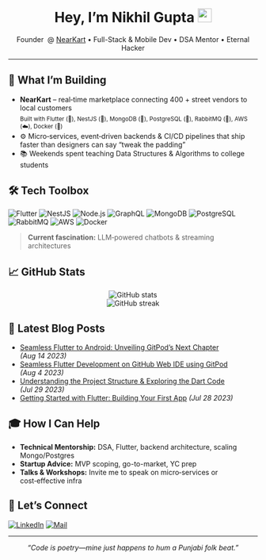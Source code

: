 <!-- Profile README for github.com/guptan404 -->
<h1 align="center">
  Hey, I’m Nikhil Gupta <img src="https://media.giphy.com/media/hvRJCLFzcasrR4ia7z/giphy.gif" width="28"/>
</h1>

<p align="center">
  Founder &nbsp;@&nbsp;<a href="https://nearkart.in">NearKart</a> • Full-Stack&nbsp;& Mobile Dev • DSA Mentor • Eternal Hacker
</p>

---

## 🚀 What I’m Building
- **NearKart** – real‑time marketplace connecting 400 + street vendors to local customers  
  <sub>Built with Flutter (📱), NestJS (🚀), MongoDB (🍃), PostgreSQL (🐘), RabbitMQ (📨), AWS (☁️), Docker (🐳)</sub>
- ⚙️ Micro‑services, event‑driven backends & CI/CD pipelines that ship faster than designers can say “tweak the padding”
- 📚 Weekends spent teaching Data Structures & Algorithms to college students

## 🛠️ Tech Toolbox
![Flutter](https://img.shields.io/badge/-Flutter-02569B?style=flat&logo=flutter&logoColor=white)
![NestJS](https://img.shields.io/badge/-NestJS-e0234e?style=flat&logo=nestjs&logoColor=white)
![Node.js](https://img.shields.io/badge/-Node.js-339933?style=flat&logo=node.js&logoColor=white)
![GraphQL](https://img.shields.io/badge/-GraphQL-e10098?style=flat&logo=graphql&logoColor=white)
![MongoDB](https://img.shields.io/badge/-MongoDB-47A248?style=flat&logo=mongodb&logoColor=white)
![PostgreSQL](https://img.shields.io/badge/-PostgreSQL-4169E1?style=flat&logo=postgresql&logoColor=white)
![RabbitMQ](https://img.shields.io/badge/-RabbitMQ-FF6600?style=flat&logo=rabbitmq&logoColor=white)
![AWS](https://img.shields.io/badge/-AWS-232F3E?style=flat&logo=amazonaws&logoColor=white)
![Docker](https://img.shields.io/badge/-Docker-2496ED?style=flat&logo=docker&logoColor=white)

> **Current fascination:** LLM‑powered chatbots & streaming architectures

## 📈 GitHub Stats
<p align="center">
  <img src="https://github-readme-stats.vercel.app/api?username=guptan404&show_icons=true&hide_border=true&count_private=true" alt="GitHub stats">
  <br>
  <img src="https://streak-stats.demolab.com?user=guptan404&hide_border=true" alt="GitHub streak">
</p>

## 📝 Latest Blog Posts
<!-- BLOG-POST-LIST:START -->
- [Seamless Flutter to Android: Unveiling GitPod’s Next Chapter](https://medium.com/@guptan404/seamless-flutter-to-android-unveiling-gitpods-next-chapter-ccb22d37a040) _(Aug 14 2023)_
- [Seamless Flutter Development on GitHub Web IDE using GitPod](https://medium.com/@guptan404/seamless-flutter-development-on-github-web-ide-using-gitpod-61bb5d317637) _(Aug 4 2023)_
- [Understanding the Project Structure & Exploring the Dart Code](https://medium.com/@guptan404/understanding-the-project-structure-and-exploring-the-dart-code-getting-started-with-flutter-a793a7d3a4fd) _(Jul 29 2023)_
- [Getting Started with Flutter: Building Your First App](https://medium.com/@guptan404/getting-started-with-flutter-building-your-first-app-introduction-6e64f41e26e6) _(Jul 28 2023)_
<!-- BLOG-POST-LIST:END -->

## 🎓 How I Can Help
- **Technical Mentorship:** DSA, Flutter, backend architecture, scaling Mongo/Postgres
- **Startup Advice:** MVP scoping, go-to-market, YC prep
- **Talks & Workshops:** Invite me to speak on micro‑services or cost‑effective infra

## 🤝 Let’s Connect
[![LinkedIn](https://img.shields.io/badge/-LinkedIn-0A66C2?style=for-the-badge&logo=linkedin&logoColor=white)](https://www.linkedin.com/in/guptan404/)
[![Mail](https://img.shields.io/badge/-Email-D14836?style=for-the-badge&logo=gmail&logoColor=white)](mailto:guptan404@gmail.com)

---

<p align="center">
  <i>“Code is poetry—mine just happens to hum a Punjabi folk beat.”</i>
</p>
